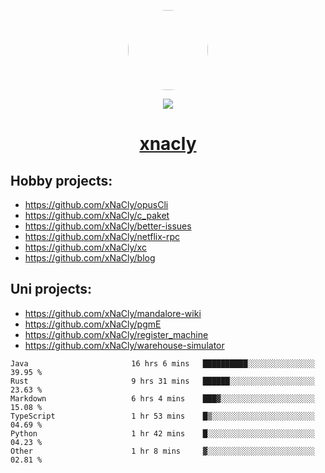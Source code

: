 <p align="center">
  <img style="border-radius: 100px" width="128" height="128" src="https://avatars.githubusercontent.com/u/47723417?v=4"/>
</p>
<p align="center">
  <img src="https://komarev.com/ghpvc/?username=xnacly&&style=flat-square"/>
</p>

<h1 align="center"><a href="https://xnacly.me"> xnacly</a> </h1>

## Hobby projects:
- https://github.com/xNaCly/opusCli
- https://github.com/xNaCly/c_paket
- https://github.com/xNaCly/better-issues
- https://github.com/xNaCly/netflix-rpc
- https://github.com/xNaCly/xc
- https://github.com/xNaCly/blog

## Uni projects:
- https://github.com/xNaCly/mandalore-wiki
- https://github.com/xNaCly/pgmE
- https://github.com/xNaCly/register_machine
- https://github.com/xNaCly/warehouse-simulator


<!--START_SECTION:waka-->

```text
Java                       16 hrs 6 mins   ██████████░░░░░░░░░░░░░░░   39.95 %
Rust                       9 hrs 31 mins   ██████░░░░░░░░░░░░░░░░░░░   23.63 %
Markdown                   6 hrs 4 mins    ███▓░░░░░░░░░░░░░░░░░░░░░   15.08 %
TypeScript                 1 hr 53 mins    █▒░░░░░░░░░░░░░░░░░░░░░░░   04.69 %
Python                     1 hr 42 mins    █░░░░░░░░░░░░░░░░░░░░░░░░   04.23 %
Other                      1 hr 8 mins     ▓░░░░░░░░░░░░░░░░░░░░░░░░   02.81 %
```

<!--END_SECTION:waka-->
